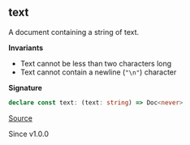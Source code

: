 ## text

A document containing a string of text.

**Invariants**
- Text cannot be less than two characters long
- Text cannot contain a newline (`"\n"`) character

**Signature**

```ts
declare const text: (text: string) => Doc<never>
```

[Source](https://github.com/Effect-TS/effect/tree/main/packages/printer/src/Doc.ts#L449)

Since v1.0.0